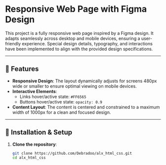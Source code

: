 # Responsive Web Page with Figma Design

This project is a fully responsive web page inspired by a Figma design. It adapts seamlessly across desktop and mobile devices, ensuring a user-friendly experience. Special design details, typography, and interactions have been implemented to align with the provided design specifications.

---

## 🌟 Features

- **Responsive Design**: The layout dynamically adjusts for screens 480px wide or smaller to ensure optimal viewing on mobile devices.
- **Interactive Elements**:
  - Links hover/active state: `#FF6565`
  - Buttons hover/active state: `opacity: 0.9`
- **Content Layout**: The content is centered and constrained to a maximum width of 1000px for a clean and focused design.

---

## 🔧 Installation & Setup

1. **Clone the repository**:
   ```bash
   git clone https://github.com/Debradoo/alx_html_css.git
   cd alx_html_css
